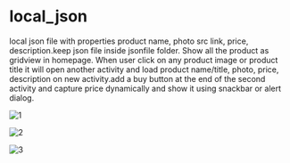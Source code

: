 # local_json
 local json file with properties product name, photo src link, price, description.keep json file inside jsonfile folder. Show all the product as gridview in homepage. When user click on any product image or product title it will open another activity and load product name/title, photo, price, description on new activity.add a buy button at the end of the second activity and capture price dynamically and show it using snackbar or alert dialog.
 

![1](https://user-images.githubusercontent.com/89854906/144231123-69d0cd31-c23d-4186-9a54-26db7f65214a.jpg)

![2](https://user-images.githubusercontent.com/89854906/144231854-19eea36c-57de-4b4d-aad5-a1de8677fb29.jpg)

![3](https://user-images.githubusercontent.com/89854906/144232032-c00cd445-8568-4471-a11d-9624c24aa69f.jpg)


